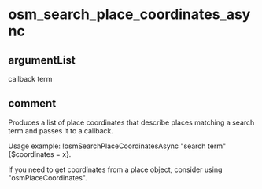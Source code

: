 # osm_search_place_coordinates_async
## argumentList
callback
term
## comment

Produces a list of place coordinates that describe places matching a search term and passes it to a callback.

Usage example:
!osmSearchPlaceCoordinatesAsync "search term" {$coordinates = x}.

If you need to get coordinates from a place object, consider using "osmPlaceCoordinates".
